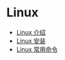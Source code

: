 # Linux

- [Linux 介绍](linux-intro.md)
- [Linux 安装](linux-install.md)
- [Linux 常用命令](linux-command.md)

